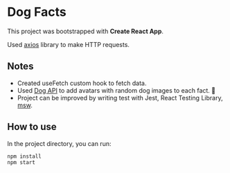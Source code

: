 # Dog Facts

This project was bootstrapped with **Create React App**.

Used [axios](https://github.com/axios/axios) library to make HTTP requests.

## Notes

- Created useFetch custom hook to fetch data.
- Used [Dog API](https://dog.ceo/dog-api/) to add avatars with random dog images to each fact. 🐶
- Project can be improved by writing test with Jest, React Testing Library, [msw](https://mswjs.io/).

## How to use

In the project directory, you can run:

```bash
npm install
npm start
```
